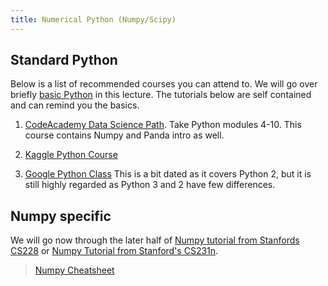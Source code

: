 ```yaml
---
title: Numerical Python (Numpy/Scipy)
---
```


## Standard Python
Below is a list of recommended courses you can attend to. We will go over briefly [basic Python](https://github.com/pantelis/cs228-material/tree/master/tutorials/python) in this lecture. The tutorials below are self contained and can remind you the basics. 

1. [CodeAcademy Data Science Path](https://www.codecademy.com/learn/paths/data-science). Take Python modules 4-10. This course contains Numpy and Panda intro as well. 

2. [Kaggle Python Course](https://www.kaggle.com/learn/python)

3. [Google Python Class](https://developers.google.com/edu/python/) This is a bit dated as it covers Python 2, but it is still highly regarded as Python 3 and 2 have few differences.

## Numpy specific
We will go now through the later half of [Numpy tutorial from Stanfords CS228](https://github.com/pantelis/cs228-material/tree/master/tutorials/python) or [Numpy Tutorial from Stanford's CS231n](http://cs231n.github.io/python-numpy-tutorial/).
> [Numpy Cheatsheet](https://www.dataquest.io/blog/large_files/numpy-cheat-sheet.pdf)
